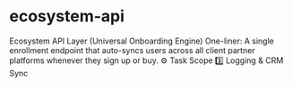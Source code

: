 # ecosystem-api
Ecosystem API Layer (Universal Onboarding Engine)   One-liner: A single enrollment endpoint that auto-syncs users across all client partner platforms whenever they sign up or buy.   ⚙️ Task Scope 3️⃣ Logging &amp; CRM Sync
